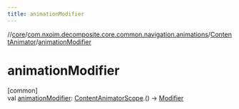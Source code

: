 ```yaml
---
title: animationModifier
---
```

//[core](../../../index.html)/[com.nxoim.decomposite.core.common.navigation.animations](../index.html)/[ContentAnimator](index.html)/[animationModifier](animation-modifier.html)



# animationModifier



[common]\
val [animationModifier](animation-modifier.html): [ContentAnimatorScope](../../com.nxoim.decomposite.core.common.navigation.animations.scopes/-content-animator-scope/index.html).() -&gt; [Modifier](https://developer.android.com/reference/kotlin/androidx/compose/ui/Modifier.html)




